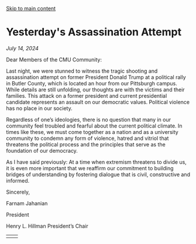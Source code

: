 [Skip to main content](https://www.cmu.edu/leadership/president/campus-comms/07-14-24#main-content)

# Yesterday's Assassination Attempt

_July 14, 2024_

Dear Members of the CMU Community:

Last night, we were stunned to witness the tragic shooting and assassination attempt on former President Donald Trump at a political rally in Butler County, which is located an hour from our Pittsburgh campus. While details are still unfolding, our thoughts are with the victims and their families. This attack on a former president and current presidential candidate represents an assault on our democratic values. Political violence has no place in our society.

Regardless of one’s ideologies, there is no question that many in our community feel troubled and fearful about the current political climate. In times like these, we must come together as a nation and as a university community to condemn any form of violence, hatred and vitriol that threatens the political process and the principles that serve as the foundation of our democracy.

As I have said previously: At a time when extremism threatens to divide us, it is even more important that we reaffirm our commitment to building bridges of understanding by fostering dialogue that is civil, constructive and informed.

Sincerely,

Farnam Jahanian

President

Henry L. Hillman President’s Chair

|     |     |
| --- | --- |
|  |  |
